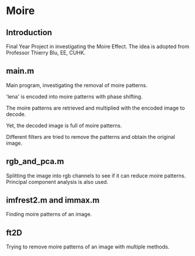 # Moire

## Introduction
Final Year Project in investigating the Moire Effect. The idea is adopted from Professor Thierry Blu, EE, CUHK.

## main.m
Main program, investigating the removal of moire patterns.

'lena' is  encoded into moire patterns with phase shifting.

The moire patterns are retrieved and multiplied with the encoded image to decode.

Yet, the decoded image is full of moire patterns.

Different filters are tried to remove the patterns and obtain the original image.

## rgb_and_pca.m
Splitting the image into rgb channels to see if it can reduce moire patterns. Principal component analysis is also used.

## imfrest2.m and immax.m
Finding moire patterns of an image.

## ft2D
Trying to remove moire patterns of an image with multiple methods.